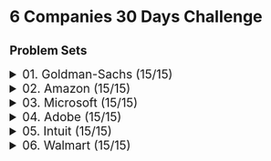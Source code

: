# 6 Companies 30 Days Challenge

## Problem Sets

<details>
<summary style="font-size: 1.5em">01. Goldman-Sachs (15/15)</summary>

| Sr  | [Problems](./Goldman-Sachs/README.md)                                                 | TryIt                                                                                                             | Status |
| --- | ------------------------------------------------------------------------------------- | ----------------------------------------------------------------------------------------------------------------- | ------ |
| 1   | [Print Anagrams Together](./Goldman-Sachs/goldmanprblm_1.java)                        | [Problem Link](https://practice.geeksforgeeks.org/problems/print-anagrams-together/1/#)                           | ✅     |
| 2   | [Overlapping Rectangles](./Goldman-Sachs/goldmanprblm_2.java)                         | [Problem Link](https://practice.geeksforgeeks.org/problems/overlapping-rectangles1924/1/)                         | ✅     |
| 3   | [Count the subarrays having product less than k](./Goldman-Sachs/goldmanprblm_3.java) | [Problem Link](https://practice.geeksforgeeks.org/problems/count-the-subarrays-having-product-less-than-k1708/1/) | ✅     |
| 4   | [Run Length Encoding](./Goldman-Sachs/goldmanprblm_4.java)                            | [Problem Link](https://practice.geeksforgeeks.org/problems/run-length-encoding/1/)                                | ✅     |
| 5   | [Ugly Number](./Goldman-Sachs/goldmanprblm_5.java)                                    | [Problem Link](https://practice.geeksforgeeks.org/problems/ugly-numbers2254/1/)                                   | ✅     |
| 6   | [Greatest Common Divisor of Strings](./Goldman-Sachs/goldmanprblm_6.java)             | [Problem Link](https://leetcode.com/problems/greatest-common-divisor-of-strings/)                                 | ✅     |
| 7   | [Find the position of M-th item](./Goldman-Sachs/goldmanprblm_7.java)                 | [Problem Link](https://practice.geeksforgeeks.org/problems/find-the-position-of-m-th-item1723/1#)                 | ✅     |
| 8   | [Total Decoding Messages](./Goldman-Sachs/goldmanprblm_8.java)                        | [Problem Link](https://practice.geeksforgeeks.org/problems/total-decoding-messages1235/1/)                        | ✅     |
| 9   | [Number following a pattern](./Goldman-Sachs/goldmanprblm_9.java)                     | [Problem Link](https://practice.geeksforgeeks.org/problems/number-following-a-pattern3126/1#)                     | ✅     |
| 10  | [Max 10 numbers in a list having 10M entries](./Goldman-Sachs/goldmanprblm_10.java)   | [Problem Link](https://practice.geeksforgeeks.org/problems/k-largest-elements3736/1)                              | ✅     |
| 11  | [Find Missing And Repeating](./Goldman-Sachs/goldmanprblm_11.java)                    | [Problem Link](https://practice.geeksforgeeks.org/problems/find-missing-and-repeating2512/1/#)                    | ✅     |
| 12  | [Squares in N\*N Chessboard](./Goldman-Sachs/goldmanprblm_12.java)                    | [Problem Link](https://practice.geeksforgeeks.org/problems/squares-in-nn-chessboard1801/1)                        | ✅     |
| 13  | [Decode the string](./Goldman-Sachs/goldmanprblm_13.java)                             | [Problem Link](https://practice.geeksforgeeks.org/problems/decode-the-string2444/1)                               | ✅     |
| 14  | [Minimum Size Subarray Sum](./Goldman-Sachs/goldmanprblm_14.java)                     | [Problem Link](https://leetcode.com/problems/minimum-size-subarray-sum/)                                          | ✅     |
| 15  | [Array Pair Sum Divisibility Problem](./Goldman-Sachs/goldmanprblm_15.java)           | [Problem Link](https://practice.geeksforgeeks.org/problems/array-pair-sum-divisibility-problem3257/1#)            | ✅     |

</details>

<details>
<summary style="font-size: 1.5em">02. Amazon (15/15)</summary>

| Sr  | [Problems](./Amazon)                                                   | TryIt                                                                                                           | Status |
| --- | ---------------------------------------------------------------------- | --------------------------------------------------------------------------------------------------------------- | ------ |
| 1   | [Maximum Profit](./Amazon/ques1.java)                                  | [Problem Link](https://practice.geeksforgeeks.org/problems/maximum-profit4657/1)                                | ✅     |
| 2   | [Longest Mountain in Array](./Amazon/ques2.java)                       | [Problem Link](https://leetcode.com/problems/longest-mountain-in-array/)                                        | ✅     |
| 3   | [IPL 2021 - Match Day 2](./Amazon/ques3.java)                          | [Problem Link](https://practice.geeksforgeeks.org/problems/deee0e8cf9910e7219f663c18d6d640ea0b87f87/1/)         | ✅     |
| 4   | [Brackets in Matrix Chain Multiplication](./Amazon/ques4.java)         | [Problem Link](https://practice.geeksforgeeks.org/problems/brackets-in-matrix-chain-multiplication1024/1/)      | ✅     |
| 5   | [Phone directory](./Amazon/ques5.java)                                 | [Problem Link](https://practice.geeksforgeeks.org/problems/phone-directory4628/1/)                              | ✅     |
| 6   | [Maximum of all subarrays of size k](./Amazon/ques6.java)              | [Problem Link](https://practice.geeksforgeeks.org/problems/maximum-of-all-subarrays-of-size-k3101/1)            | ✅     |
| 7   | [First non-repeating character in a stream](./Amazon/ques7.java)       | [Problem Link](https://practice.geeksforgeeks.org/problems/first-non-repeating-character-in-a-stream1216/1)     | ✅     |
| 8   | [Count ways to N'th Stair(Order does not matter)](./Amazon/ques8.java) | [Problem Link](https://practice.geeksforgeeks.org/problems/count-ways-to-nth-stairorder-does-not-matter1322/1/) | ✅     |
| 9   | [Is Sudoku Valid](./Amazon/ques9.java)                                 | [Problem Link](https://practice.geeksforgeeks.org/problems/is-sudoku-valid4820/1/)                              | ✅     |
| 10  | [Nuts and Bolts Problem](./Amazon/ques10.java)                         | [Problem Link](https://practice.geeksforgeeks.org/problems/nuts-and-bolts-problem0431/1)                        | ✅     |
| 11  | [Serialize and Deserialize a Binary Tree](./Amazon/ques11.java)        | [Problem Link](https://practice.geeksforgeeks.org/problems/serialize-and-deserialize-a-binary-tree/1)           | ✅     |
| 12  | [Column name from a given column number](./Amazon/ques12.java)         | [Problem Link](https://practice.geeksforgeeks.org/problems/column-name-from-a-given-column-number4244/1/)       | ✅     |
| 13  | [Rotting Oranges](./Amazon/ques13.java)                                | [Problem Link](https://leetcode.com/problems/rotting-oranges/)                                                  | ✅     |
| 14  | [Burning Tree](./Amazon/ques14.java)                                   | [Problem Link](https://practice.geeksforgeeks.org/problems/burning-tree/1/)                                     | ✅     |
| 15  | [Delete N nodes after M nodes of a linked list](./Amazon/ques15.java)  | [Problem Link](https://practice.geeksforgeeks.org/problems/delete-n-nodes-after-m-nodes-of-a-linked-list/1/)    | ✅     |

</details>

<details>
<summary style="font-size: 1.5em">03. Microsoft (15/15)</summary>

| Sr  | [Problems](./Microsoft)                                             | TryIt                                                                                                              | Status |
| --- | ------------------------------------------------------------------- | ------------------------------------------------------------------------------------------------------------------ | ------ |
| 1   | [Minimum sum partition](./Microsoft/ques1.java)                     | [Problem Link](https://practice.geeksforgeeks.org/problems/minimum-sum-partition3317/1/)                           | ✅     |
| 2   | [Prerequisite Tasks](./Microsoft/ques2.java)                        | [Problem Link](https://practice.geeksforgeeks.org/problems/prerequisite-tasks/1/)                                  | ✅     |
| 3   | [Rotate by 90 degree](./Microsoft/ques3.java)                       | [Problem Link](https://practice.geeksforgeeks.org/problems/rotate-by-90-degree0356/1/)                             | ✅     |
| 4   | [Spirally traversing a matrix](./Microsoft/ques4.java)              | [Problem Link](https://practice.geeksforgeeks.org/problems/spirally-traversing-a-matrix-1587115621/1/)             | ✅     |
| 5   | [Stock span problem](./Microsoft/ques5.java)                        | [Problem Link](https://practice.geeksforgeeks.org/problems/stock-span-problem-1587115621/1)                        | ✅     |
| 6   | [Possible Words From Phone Digits](./Microsoft/ques6.java)          | [Problem Link](https://practice.geeksforgeeks.org/problems/possible-words-from-phone-digits-1587115620/1/)         | ✅     |
| 7   | [Unit Area of largest region of 1's](./Microsoft/ques7.java)        | [Problem Link](https://practice.geeksforgeeks.org/problems/length-of-largest-region-of-1s-1587115620/1/)           | ✅     |
| 8   | [Connect Nodes at Same Level](./Microsoft/ques8.java)               | [Problem Link](https://practice.geeksforgeeks.org/problems/connect-nodes-at-same-level/1/)                         | ✅     |
| 9   | [Count Number of SubTrees having given Sum](./Microsoft/ques9.java) | [Problem Link](https://practice.geeksforgeeks.org/problems/count-number-of-subtrees-having-given-sum/1/)           | ✅     |
| 10  | [Stickler Thief](./Microsoft/ques10.java)                           | [Problem Link](https://practice.geeksforgeeks.org/problems/stickler-theif-1587115621/1/)                           | ✅     |
| 11  | [Generate Binary Numbers](./Microsoft/ques11.java)                  | [Problem Link](https://practice.geeksforgeeks.org/problems/generate-binary-numbers-1587115620/1/)                  | ✅     |
| 12  | [Find All Four Sum Numbers](./Microsoft/ques12.java)                | [Problem Link](https://practice.geeksforgeeks.org/problems/find-all-four-sum-numbers1732/1)                        | ✅     |
| 13  | [Bridge edge in a graph](./Microsoft/ques13.java)                   | [Problem Link](https://practice.geeksforgeeks.org/problems/bridge-edge-in-graph/1)                                 | ✅     |
| 14  | [Minimum steps to destination](./Microsoft/ques14.java)             | [Problem Link](https://practice.geeksforgeeks.org/problems/minimum-number-of-steps-to-reach-a-given-number5234/1/) | ✅     |
| 15  | [Alien Dictionary](./Microsoft/ques15.java)                         | [Problem Link](https://practice.geeksforgeeks.org/problems/alien-dictionary/1/)                                    | ✅     |

</details>

</details>

<details>
<summary style="font-size: 1.5em">04. Adobe (15/15)</summary>

| Sr  | [Problems](./Adobe)                                                                                                                                                                          | TryIt                                                                                                                                          | Status |
| --- | -------------------------------------------------------------------------------------------------------------------------------------------------------------------------------------------- | ---------------------------------------------------------------------------------------------------------------------------------------------- | ------ |
| 1   | [Find a continuous sub-array which adds to a given number S](./Adobe/ques1.java)                                                                                                             | [Problem Link](https://practice.geeksforgeeks.org/problems/subarray-with-given-sum-1587115621/1)                                               | ✅     |
| 2   | [Find the length of the Longest Arithmetic Progression (LLAP) in it](./Adobe/ques2.java)                                                                                                     | [Problem Link](https://practice.geeksforgeeks.org/problems/longest-arithmetic-progression1019/1/)                                              | ✅     |
| 3   | [Number of distinct Words with k maximum contiguous vowels](./Adobe/ques3.java)                                                                                                              | [Problem Link](https://practice.geeksforgeeks.org/problems/7b9d245852bd8caf8a27d6d3961429f0a2b245f1/1/)                                        | ✅     |
| 4   | [Partition Equal Subset Sum](./Adobe/ques4.java)                                                                                                                                             | [Problem Link](https://practice.geeksforgeeks.org/problems/subset-sum-problem2014/1)                                                           | ✅     |
| 5   | [Total number of ways n can be expressed as sum of xth power of unique natural numbers](./Adobe/ques5.java)                                                                                  | [Problem Link](https://practice.geeksforgeeks.org/problems/express-as-sum-of-power-of-natural-numbers5647/1)                                   | ✅     |
| 6   | [Possible Words From Phone DigitsGenerate all combinations of well-formed(balanced) parentheses.](./Adobe/ques6.java)                                                                        | [Problem Link](https://practice.geeksforgeeks.org/problems/generate-all-possible-parentheses/1/)                                               | ✅     |
| 7   | [Pots of Gold Game](./Adobe/ques7.java)                                                                                                                                                      | [Problem Link](https://practice.geeksforgeeks.org/problems/pots-of-gold-game/1/)                                                               | ✅     |
| 8   | [ATOI](./Adobe/ques8.java)                                                                                                                                                                   | [Problem Link](https://practice.geeksforgeeks.org/problems/implement-atoi/1/)                                                                  | ✅     |
| 9   | [Smallest palindromic number greater than N using the same set of digits as in N.](./Adobe/ques9.java)                                                                                       | [Problem Link](https://practice.geeksforgeeks.org/problems/next-higher-palindromic-number-using-the-same-set-of-digits5859/1/)                 | ✅     |
| 10  | [Elections](./Adobe/ques10.java)                                                                                                                                                             | [Problem Link](https://practice.geeksforgeeks.org/problems/winner-of-an-election-where-votes-are-represented-as-candidate-names-1587115621/1/) | ✅     |
| 11  | [String Amendment](./Adobe/ques11.java)                                                                                                                                                      | [Problem Link](https://practice.geeksforgeeks.org/problems/amend-the-sentence3235/1)                                                           | ✅     |
| 12  | [Leaders in Array](./Adobe/ques12.java)                                                                                                                                                      | [Problem Link](https://practice.geeksforgeeks.org/problems/leaders-in-an-array-1587115620/1/)                                                  | ✅     |
| 13  | [Minimum operations to convert array A to B ](./Adobe/ques13.java)                                                                                                                           | [Problem Link](https://practice.geeksforgeeks.org/problems/minimum-insertions-to-make-two-arrays-equal/1/)                                     | ✅     |
| 14  | [Smallest range in K lists](./Adobe/ques14.java)                                                                                                                                             | [Problem Link](https://practice.geeksforgeeks.org/problems/find-smallest-range-containing-elements-from-k-lists/1/)                            | ✅     |
| 15  | [Given two library versions of an executable: for example, “10.1.1.3” and “10.1.1.9” or “10” and “10.1”. Find out which one is more recent? Strings can be empty also.](./Adobe/ques15.java) | ✅                                                                                                                                             |

</details>

<details>
<summary style="font-size: 1.5em">05. Intuit (15/15)</summary>

| Sr  | [Problems](./Intuit)                                                                                       | TryIt                                                                                                                              | Status |
| --- | ---------------------------------------------------------------------------------------------------------- | ---------------------------------------------------------------------------------------------------------------------------------- | ------ |
| 1   | [Partition a set into two subsets such that the difference of subset sums is minimum](./Intuit/ques1.java) | [Problem Link](https://www.geeksforgeeks.org/partition-a-set-into-two-subsets-such-that-the-difference-of-subset-sums-is-minimum/) | ✅     |
| 2   | [Word Search](./Intuit/ques2.java)                                                                         | [Problem Link](https://practice.geeksforgeeks.org/problems/word-search/1/)                                                         | ✅     |
| 3   | [Find missing number in String](./Intuit/ques3.java)                                                       | [Problem Link](https://practice.geeksforgeeks.org/problems/find-the-missing-no-in-string/1/)                                       | ✅     |
| 4   | [Largest Number in K-Swaps](./Intuit/ques4.java)                                                           | [Problem Link](https://practice.geeksforgeeks.org/problems/largest-number-in-k-swaps-1587115620/1)                                 | ✅     |
| 5   | [Split Array Largest Sum](./Intuit/ques5.java)                                                             | [Problem Link](https://leetcode.com/problems/split-array-largest-sum/)                                                             | ✅     |
| 6   | [Find in Mountain Array](./Intuit/ques6.java)                                                              | [Problem Link](https://leetcode.com/problems/find-in-mountain-array)                                                               | ✅     |
| 7   | [Capacity to ship packages within d days](./Intuit/ques7.java)                                             | [Problem Link](https://leetcode.com/problems/capacity-to-ship-packages-within-d-days)                                              | ✅     |
| 8   | [Number of boomerangs](./Intuit/ques8.java)                                                                | [Problem Link](https://leetcode.com/problems/number-of-boomerangs/)                                                                | ✅     |
| 9   | [Pacific Atlantic Water Flow](./Intuit/ques9.java)                                                         | [Problem Link](https://leetcode.com/problems/pacific-atlantic-water-flow/)                                                         | ✅     |
| 10  | [Number of Provinces](./Intuit/ques10.java)                                                                | [Problem Link](https://leetcode.com/problems/number-of-provinces/)                                                                 | ✅     |
| 11  | [Construct Quad tree](./Intuit/ques11.java)                                                                | [Problem Link](https://leetcode.com/problems/construct-quad-tree/)                                                                 | ✅     |
| 12  | [Course Schedule II](./Intuit/ques12.java)                                                                 | [Problem Link](https://leetcode.com/problems/course-schedule-ii/)                                                                  | ✅     |
| 13  | [Minimum swaps to arrange a binary grid](./Intuit/ques13.java)                                             | [Problem Link](https://leetcode.com/problems/minimum-swaps-to-arrange-a-binary-grid)                                               | ✅     |
| 14  | [As far from land as possible](./Intuit/ques14.java)                                                       | [Problem Link](https://leetcode.com/problems/as-far-from-land-as-possible/)                                                        | ✅     |
| 15  | [Koko eating bananas](./Intuit/ques15.java)                                                                | [Problem link](https://leetcode.com/problems/koko-eating-bananas/)                                                                 | ✅     |

</details>

<details>
<summary style="font-size: 1.5em">06. Walmart (15/15)</summary>

| Sr  | [Problems](./Walmart)                                                              | TryIt                                                                                                    | Status |
| --- | ---------------------------------------------------------------------------------- | -------------------------------------------------------------------------------------------------------- | ------ |
| 1   | [Path with Maximum Probability](./Walmart/ques1.java)                              | [Problem Link](https://leetcode.com/problems/path-with-maximum-probability/)                             | ✅     |
| 2   | [Stone Game](./Walmart/ques2.java)                                                 | [Problem Link](https://leetcode.com/problems/stone-game)                                                 | ✅     |
| 3   | [Remove colored pieces if both neighbors are the same color](./Walmart/ques3.java) | [Problem Link](https://leetcode.com/problems/remove-colored-pieces-if-both-neighbors-are-the-same-color) | ✅     |
| 4   | [Number of Unique Paths](./Walmart/ques4.java)                                     | [Problem Link](https://practice.geeksforgeeks.org/problems/number-of-unique-paths5339/1/)                | ✅     |
| 5   | [Transform to Sum Tree](./Walmart/ques5.java)                                      | [Problem Link](https://practice.geeksforgeeks.org/problems/transform-to-sum-tree/1/)                     | ✅     |
| 6   | [Power of Numbers](./Walmart/ques6.java)                                           | [Problem Link](https://practice.geeksforgeeks.org/problems/power-of-numbers-1587115620/1/)               | ✅     |
| 7   | [Sorted subsequence of size 3](./Walmart/ques7.java)                               | [Problem Link](https://practice.geeksforgeeks.org/problems/sorted-subsequence-of-size-3/1/)              | ✅     |
| 8   | [Maximum height-tree](./Walmart/ques8.java)                                        | [Problem Link](https://practice.geeksforgeeks.org/problems/maximum-height-tree4803/1/)                   | ✅     |
| 9   | [Guess number higher or lower](./Walmart/ques9.java)                               | [Problem Link](https://leetcode.com/problems/guess-number-higher-or-lower-ii)                            | ✅     |
| 10  | [Generate random point in a circle](./Walmart/ques10.java)                         | [Problem Link](https://leetcode.com/problems/generate-random-point-in-a-circle)                          | ✅     |
| 11  | [Maximum Performance of a Team](./Walmart/ques11.java)                             | [Problem Link](https://leetcode.com/problems/maximum-performance-of-a-team)                              | ✅     |
| 12  | [Find array given subset sums](./Walmart/ques12.java)                              | [Problem Link](https://leetcode.com/problems/find-array-given-subset-sums)                               | ✅     |
| 13  | [Find the Kth Largest Integer in the Array](./Walmart/ques13.java)                 | [Problem Link](https://leetcode.com/problems/find-the-kth-largest-integer-in-the-array)                  | ✅     |
| 14  | [Largest number in K swaps](./Walmart/ques14.java)                                 | [Problem Link](https://practice.geeksforgeeks.org/problems/largest-number-in-k-swaps-1587115620/1/)      | ✅     |
| 15  | [Divide two Integer](./Walmart/ques15.java)                                        | [Problem link](https://leetcode.com/problems/divide-two-integers/)                                       | ✅     |

</details>
